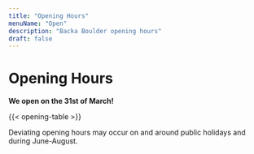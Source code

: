 ```yaml
---
title: "Opening Hours"
menuName: "Open"
description: "Backa Boulder opening hours"
draft: false
---
```


# Opening Hours

__We open on the 31st of March!__

{{< opening-table >}}

Deviating opening hours may occur on and around public holidays and during June-August.
